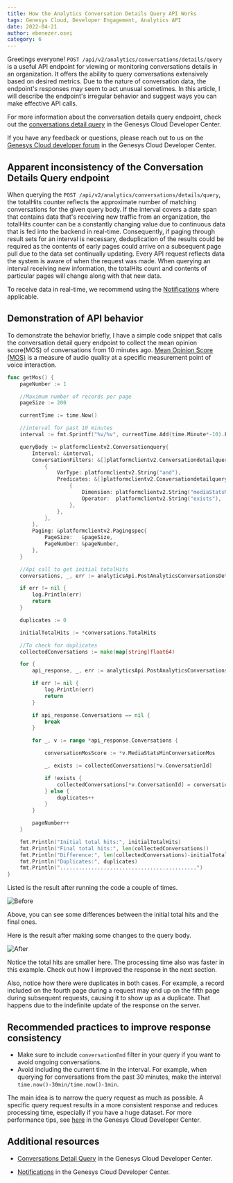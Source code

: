 ```yaml
---
title: How the Analytics Conversation Details Query API Works
tags: Genesys Cloud, Developer Engagement, Analytics API
date: 2022-04-21
author: ebenezer.osei
category: 6
---
```


Greetings everyone! `POST /api/v2/analytics/conversations/details/query` is a useful API endpoint for viewing or monitoring conversations details in an organization. It offers the ability to query conversations extensively based on desired metrics. Due to the nature of conversation data, the endpoint's responses may seem to act unusual sometimes. In this article, I will describe the endpoint's irregular behavior and suggest ways you can make effective API calls.

For more information about the conversation details query endpoint, check out the [conversations detail query](https://developer.genesys.cloud/analyticsdatamanagement/analytics/detail/conversation-query "Goes to the Conversation details query page") in the Genesys Cloud Developer Center.

If you have any feedback or questions, please reach out to us on the [Genesys Cloud developer forum](https://developer.genesys.cloud/forum/ "Goes to the Genesys Cloud developer forum") in the Genesys Cloud Developer Center.

## Apparent inconsistency of the Conversation Details Query endpoint

When querying the `POST /api/v2/analytics/conversations/details/query`, the totalHits counter reflects the approximate number of matching conversations for the given query body. If the interval covers a date span that contains data that's receiving new traffic from an organization, the totalHits counter can be a constantly changing value due to continuous data that is fed into the backend in real-time. Consequently, if paging through result sets for an interval is necessary, deduplication of the results could be required as the contents of early pages could arrive on a subsequent page pull due to the data set continually updating. Every API request reflects data the system is aware of when the request was made. When querying an interval receiving new information, the totalHits count and contents of particular pages will change along with that new data.

To receive data in real-time, we recommend using the [Notifications](https://developer.genesys.cloud/analyticsdatamanagement/analytics/notifications "Goes to the Notifications page") where applicable.

## Demonstration of API behavior

To demonstrate the behavior briefly, I have a simple code snippet that calls the conversation detail query endpoint to collect the mean opinion score(MOS) of conversations from 10 minutes ago. [Mean Opinion Score (MOS)](https://developer.genesys.cloud/analyticsdatamanagement/analytics/detail/call-quality#mean-opinion-score--mos- "Goes to the Mean Opinion Score (MOS) page") is a measure of audio quality at a specific measurement point of voice interaction.

```go
func getMos() {
    pageNumber := 1

    //Maximum number of records per page
    pageSize := 200

    currentTime := time.Now()

    //interval for past 10 minutes
    interval := fmt.Sprintf("%v/%v", currentTime.Add(time.Minute*-10).Format(time.RFC3339),currentTime.Format(time.RFC3339))

    queryBody := platformclientv2.Conversationquery{
        Interval: &interval,
        ConversationFilters: &[]platformclientv2.Conversationdetailqueryfilter{
            {
                VarType: platformclientv2.String("and"),
                Predicates: &[]platformclientv2.Conversationdetailquerypredicate{
                    {
                        Dimension: platformclientv2.String("mediaStatsMinConversationMos"),
                        Operator:  platformclientv2.String("exists"),
                    },
                },
            },
        },
        Paging: &platformclientv2.Pagingspec{
            PageSize:   &pageSize,
            PageNumber: &pageNumber,
        },
    }

    //Api call to get initial totalHits
    conversations, _, err := analyticsApi.PostAnalyticsConversationsDetailsQuery(queryBody)

    if err != nil {
        log.Println(err)
        return
    }

    duplicates := 0

    initialTotalHits := *conversations.TotalHits

    //To check for duplicates
    collectedConversations := make(map[string]float64)

    for {
        api_response, _, err := analyticsApi.PostAnalyticsConversationsDetailsQuery(queryBody)

        if err != nil {
            log.Println(err)
            return
        }

        if api_response.Conversations == nil {
            break
        }

        for _, v := range *api_response.Conversations {

            conversationMosScore := *v.MediaStatsMinConversationMos

            _, exists := collectedConversations[*v.ConversationId]

            if !exists {
                collectedConversations[*v.ConversationId] = conversationMosScore
            } else {
                duplicates++
            }
        }

        pageNumber++
    }

    fmt.Println("Initial total hits:", initialTotalHits)
    fmt.Println("Final total hits:", len(collectedConversations))
    fmt.Println("Difference:", len(collectedConversations)-initialTotalHits, "more records")
    fmt.Println("Duplicates:", duplicates)
    fmt.Println("............................................")
}

```

Listed is the result after running the code a couple of times.

![Before](before.png)

Above, you can see some differences between the initial total hits and the final ones.

Here is the result after making some changes to the query body.

![After](after.png)

Notice the total hits are smaller here. The processing time also was faster in this example. Check out how I improved the response in the next section.

Also, notice how there were duplicates in both cases. For example, a record included on the fourth page during a request may end up on the fifth page during subsequent requests, causing it to show up as a duplicate. That happens due to the indefinite update of the response on the server.

## Recommended practices to improve response consistency

- Make sure to include `conversationEnd` filter in your query if you want to avoid ongoing conversations.
- Avoid including the current time in the interval. For example, when querying for conversations from the past 30 minutes, make the interval `time.now()-30min/time.now()-1min`.

The main idea is to narrow the query request as much as possible. A specific query request results in a more consistent response and reduces processing time, especially if you have a huge dataset. For more performance tips, see [here](https://developer.genesys.cloud/analyticsdatamanagement/analytics/detail/#performance-tips "Goes to the Introduction page") in the Genesys Cloud Developer Center.

## Additional resources

- [Conversations Detail Query](https://developer.genesys.cloud/analyticsdatamanagement/analytics/detail/conversation-query "Goes to the Conversations Detail Query page") in the Genesys Cloud Developer Center.

- [Notifications](https://developer.genesys.cloud/analyticsdatamanagement/analytics/notifications "Goes to the Notifications page") in the Genesys Cloud Developer Center.

